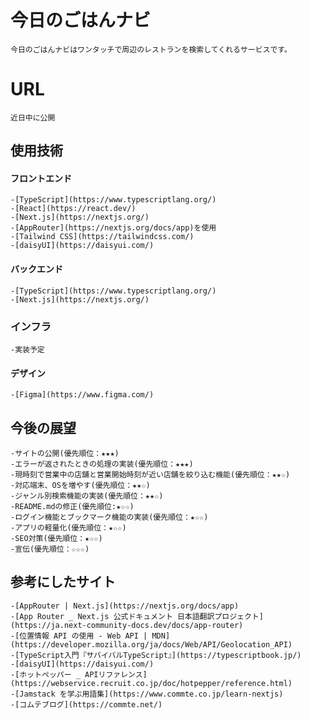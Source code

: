 #  今日のごはんナビ
    今日のごはんナビはワンタッチで周辺のレストランを検索してくれるサービスです。

# URL
    近日中に公開

## 使用技術

#### フロントエンド
    -[TypeScript](https://www.typescriptlang.org/)
    -[React](https://react.dev/)
    -[Next.js](https://nextjs.org/)
    -[AppRouter](https://nextjs.org/docs/app)を使用
    -[Tailwind CSS](https://tailwindcss.com/)
    -[daisyUI](https://daisyui.com/)

#### バックエンド
    -[TypeScript](https://www.typescriptlang.org/)
    -[Next.js](https://nextjs.org/)

### インフラ
    -実装予定

#### デザイン
    -[Figma](https://www.figma.com/)

## 今後の展望
    -サイトの公開(優先順位：★★★)
    -エラーが返されたときの処理の実装(優先順位：★★★)
    -現時刻で営業中の店舗と営業開始時刻が近い店舗を絞り込む機能(優先順位：★★☆)
    -対応端末、OSを増やす(優先順位：★★☆)
    -ジャンル別検索機能の実装(優先順位：★★☆)
    -README.mdの修正(優先順位:★☆☆)
    -ログイン機能とブックマーク機能の実装(優先順位：★☆☆)
    -アプリの軽量化(優先順位：★☆☆)
    -SEO対策(優先順位：★☆☆)
    -宣伝(優先順位：☆☆☆)

## 参考にしたサイト
    -[AppRouter | Next.js](https://nextjs.org/docs/app)
    -[App Router _ Next.js 公式ドキュメント 日本語翻訳プロジェクト](https://ja.next-community-docs.dev/docs/app-router)
    -[位置情報 API の使用 - Web API | MDN](https://developer.mozilla.org/ja/docs/Web/API/Geolocation_API)
    -[TypeScript入門『サバイバルTypeScript』](https://typescriptbook.jp/)
    -[daisyUI](https://daisyui.com/)
    -[ホットペッパー _ APIリファレンス](https://webservice.recruit.co.jp/doc/hotpepper/reference.html)
    -[Jamstack を学ぶ用語集](https://www.commte.co.jp/learn-nextjs)
    -[コムテブログ](https://commte.net/)